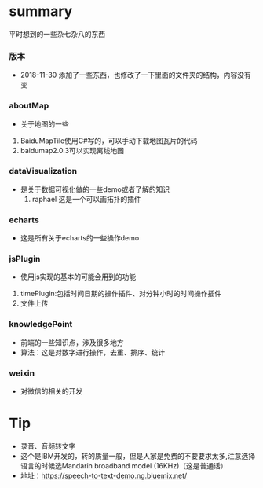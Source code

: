 # summary
平时想到的一些杂七杂八的东西
### 版本
 * 2018-11-30 添加了一些东西，也修改了一下里面的文件夹的结构，内容没有变
### aboutMap
  * 关于地图的一些
   1. BaiduMapTile使用C#写的，可以手动下载地图瓦片的代码
   2. baidumap2.0.3可以实现离线地图
### dataVisualization
  * 是关于数据可视化做的一些demo或者了解的知识
    1. raphael 这是一个可以画拓扑的插件
### echarts
  * 这是所有关于echarts的一些操作demo
### jsPlugin
  * 使用js实现的基本的可能会用到的功能
   1. timePlugin:包括时间日期的操作插件、对分钟小时的时间操作插件
   2. 文件上传
### knowledgePoint
  * 前端的一些知识点，涉及很多地方
  * 算法：这是对数字进行操作，去重、排序、统计 
### weixin
  * 对微信的相关的开发
# Tip
 * 录音、音频转文字
  * 这个是IBM开发的，转的质量一般，但是人家是免费的不要要求太多,注意选择语言的时候选Mandarin broadband model (16KHz)（这是普通话） 
  * 地址：https://speech-to-text-demo.ng.bluemix.net/

